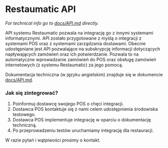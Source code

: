 # Restaumatic API

_For technical info go to [docs/API.md](docs/API.md) directly._

API systemu Restaumatic pozwala na integrację go z innymi systemami informatycznymi. API zostało przygotowane z myślą o integracji z systemami POS oraz z systemami zarządzania dostawami. Obecnie udostępniane jest API pozwalające na subskrypcję informacji dotyczących napływających zamówień oraz ich potwierdzanie. Pozwala to na automatyczne wprowadzanie zamówień do POS oraz obsługę zamówień internetowych (z systemu Restaumatic) za jego pomocą.

Dokumentacja techniczna (w języku angielskim) znajduje się w dokumencie [docs/API.md](docs/API.md).

### Jak się zintegrować?

1. Poinformuj dostawcę swojego POS o chęci integracji.
2. Dostawca POS kontaktuje się z nami celem udostępnienia środowiska testowego.
3. Dostawca POS implementuje integrację w oparciu o dokumentację techniczną.
4. Po przeprowadzeniu testów uruchamiamy integrację dla restauracji.

W razie pytań i wątpiwości prosimy o kontakt.


